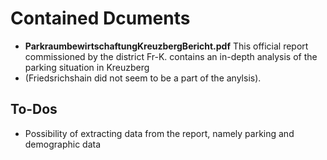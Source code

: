 
# Contained Dcuments

* **ParkraumbewirtschaftungKreuzbergBericht.pdf** This official report commissioned by the district Fr-K. contains an in-depth analysis of the parking situation in Kreuzberg 
* (Friedsrichshain did not seem to be a part of the anylsis). 

## To-Dos

* Possibility of extracting data from the report, namely parking and demographic data
